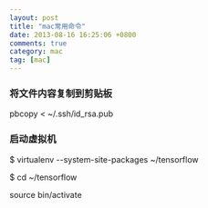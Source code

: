 ```yaml
---
layout: post
title: "mac常用命令"
date: 2013-08-16 16:25:06 +0800
comments: true
category: mac
tag: [mac]
---
```


<h3>将文件内容复制到剪贴板</h3>
pbcopy < ~/.ssh/id_rsa.pub

<h3>启动虚拟机</h3>

$ virtualenv --system-site-packages ~/tensorflow

$ cd ~/tensorflow

source bin/activate